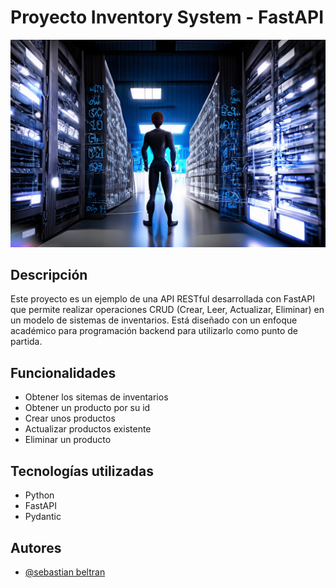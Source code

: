 # Proyecto Inventory System - FastAPI

<img src="img/sebas1.png" alt="Logo NezukoGOOD">

## Descripción

Este proyecto es un ejemplo de una API RESTful desarrollada con FastAPI que permite realizar operaciones CRUD (Crear, Leer, Actualizar, Eliminar) en un modelo de sistemas de inventarios. Está diseñado con un enfoque académico para programación backend para utilizarlo como punto de partida.

## Funcionalidades

- Obtener los sitemas de inventarios
- Obtener un producto por su id
- Crear unos productos
- Actualizar productos existente
- Eliminar un producto

## Tecnologías utilizadas

- Python
- FastAPI
- Pydantic

## Autores

- [@sebastian beltran](https://github.com/Sebastian-Beltran-rincon-22)
